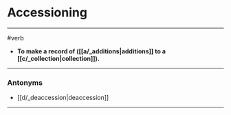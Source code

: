 # Accessioning
---
#verb
- **To make a record of ([[a/_additions|additions]] to a [[c/_collection|collection]]).**
---
### Antonyms
- [[d/_deaccession|deaccession]]
---
